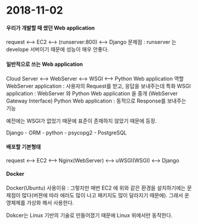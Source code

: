 # 2018-11-02

#### 우리가 개발할 때 썼던 Web application
request <--> EC2 <--> (runserver:800) <--> Django
문제점 : runserver 는 develope 서버이기 때문에 성능이 매우 안좋다.

#### 일반적으로 쓰는 Web application
Cloud Server <--> WebServer <--> WSGI <--> Python Web application
역할
WebServer application : 사용자의 Request를 받고, 응답을 보내주는데 특화
WSGI application : WebServer 와 Python Web application 을 중개 (WebServer Gateway Interface)
Python Web application : 동적으로 Response를 보내주는 기능

예전에는 WSGI가 없었기 때문에 표준이 존재하지 않았기 때문에 등장.

Django - ORM - python - psycopg2 - PostgreSQL

#### 배포할 기본형태
request <--> EC2 <--> Nginx(WebServer) <--> uWSGI(WSGI) <--> Django

#### Docker
Docker(Ubuntu) 사용이유 : 그렇지만 매번 EC2 에 위와 같은 환경을 설치하기에는 문제점이 많다(버젼에 따라 에러도 많이 나고 패키지도 많이 달라지기 때문에). 그래서 운영체제를 가상화 해서 사용한다.

Dokcer는 Linux 기반의 기술로 만들어졌기 때문에 Linux 위에서만 동작한다.
